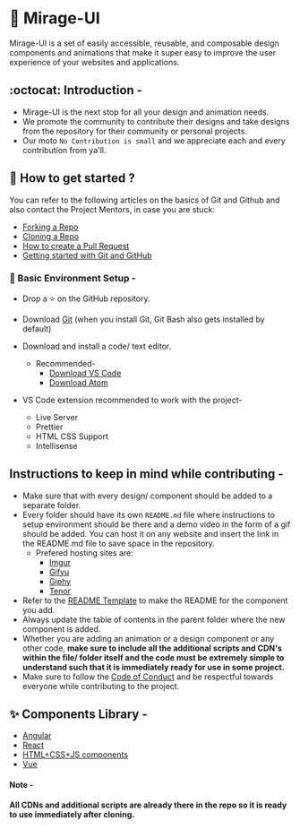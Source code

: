 # :milky_way: Mirage-UI

Mirage-UI is a set of easily accessible, reusable, and composable design components and animations that make it super easy to improve the user experience of your websites and applications.

## :octocat: Introduction -

-   Mirage-UI is the next stop for all your design and animation needs.
-   We promote the community to contribute their designs and take designs from the repository for their community or personal projects.
-   Our moto `No Contribution is small` and we appreciate each and every contribution from ya'll.

## :triangular_flag_on_post: How to get started ?

You can refer to the following articles on the basics of Git and Github and also contact the Project Mentors, in case you are stuck:

-   [Forking a Repo](https://help.github.com/en/github/getting-started-with-github/fork-a-repo)
-   [Cloning a Repo](https://help.github.com/en/desktop/contributing-to-projects/creating-a-pull-request)
-   [How to create a Pull Request](https://opensource.com/article/19/7/create-pull-request-github)
-   [Getting started with Git and GitHub](https://towardsdatascience.com/getting-started-with-git-and-github-6fcd0f2d4ac6)

### :beginner: Basic Environment Setup -

-   Drop a :star: on the GitHub repository.

-   Download [Git](https://git-scm.com/downloads) (when you install Git, Git Bash also gets installed by default)

-   Download and install a code/ text editor.

    -   Recommended-
        -   [Download VS Code](https://code.visualstudio.com/download)
        -   [Download Atom](https://atom.io/)

-   VS Code extension recommended to work with the project-
    -   Live Server
    -   Prettier
    -   HTML CSS Support
    -   Intellisense

## Instructions to keep in mind while contributing -

-   Make sure that with every design/ component should be added to a separate folder.
-   Every folder should have its own `README.md` file where instructions to setup environment should be there and a demo video in the form of a gif should be added. You can host it on any website and insert the link in the README.md file to save space in the repository.
    -   Prefered hosting sites are:
        -   [Imgur](https://imgur.com/)
        -   [Gifyu](https://gifyu.com/?lang=en)
        -   [Giphy](https://giphy.com/)
        -   [Tenor](https://tenor.com/)
-   Refer to the [README Template](README_TEMPLATE.md) to make the README for the component you add.
-   Always update the table of contents in the parent folder where the new component is added.
-   Whether you are adding an animation or a design component or any other code, **make sure to include all the additional scripts and CDN's within the file/ folder itself and the code must be extremely simple to understand such that it is immediately ready for use in some project.**
-   Make sure to follow the [Code of Conduct](https://github.com/ALPHAVIO/WordNook/blob/master/CODE_OF_CONDUCT.md) and be respectful towards everyone while contributing to the project.

## :sparkles: Components Library -

-   [Angular](Angular)
-   [React](React)
-   [HTML+CSS+JS components](HTML+CSS+JS)
-   [Vue](Vue)

#### Note -

**All CDNs and additional scripts are already there in the repo so it is ready to use immediately after cloning.**
